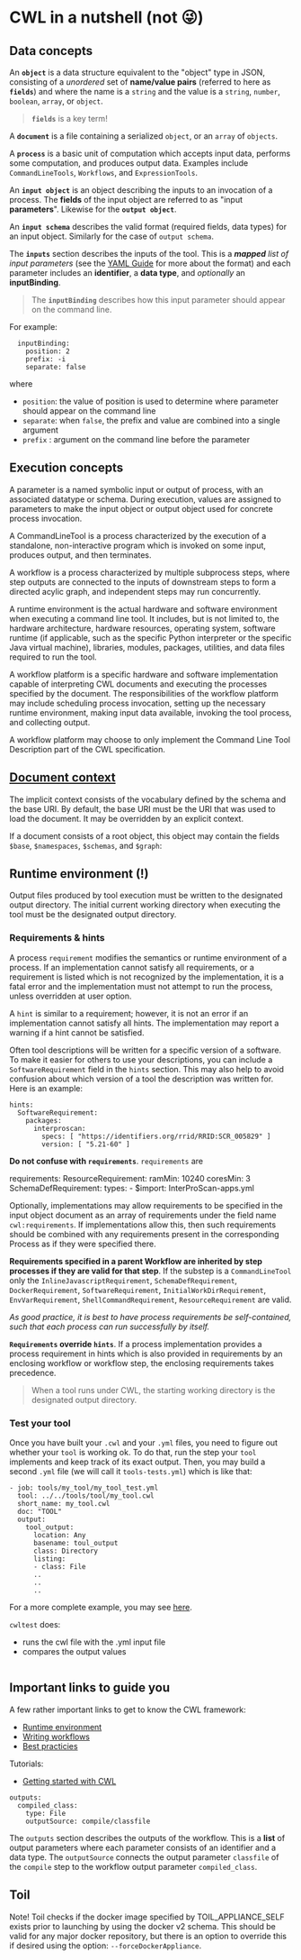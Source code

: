 # CWL in a nutshell (not 😜)


## Data concepts

An **`object`** is a data structure equivalent to the "object" type in JSON, consisting of a *unordered* set of **name/value pairs** (referred to here as **`fields`**) and where the name is a `string` and the value is a `string`, `number`, `boolean`, `array`, or `object`.

> **`fields`** is a key term! 

A **`document`** is a file containing a serialized `object`, or an `array` of `objects`.

A **`process`** is a basic unit of computation which accepts input data, performs some computation, and produces output data. 
Examples include `CommandLineTools`, `Workflows`, and `ExpressionTools`.

An **`input object`** is an object describing the inputs to an invocation of a process. 
The **fields** of the input object are referred to as "input **parameters**". 
Likewise for the **`output object`**.


An **`input schema`** describes the valid format (required fields, data types) for an input object.
Similarly for the case of `output schema`.



The **`inputs`** section describes the inputs of the tool. 
This is a ***mapped** list of input parameters* 
(see the [YAML Guide](https://www.commonwl.org/user_guide/yaml/#maps) for more about the format) and each parameter includes an **identifier**, a **data type**, and *optionally* an **inputBinding**. 
>The **`inputBinding`** describes how this input parameter should appear on the command line. 

For example:

```bash=
  inputBinding:
    position: 2
    prefix: -i
    separate: false
```
where

- `position`: the value of position is used to determine where parameter should appear on the command line
- `separate`: when `false`, the prefix and value are combined into a single argument
- `prefix`  : argument on the command line before the parameter



## Execution concepts

A parameter is a named symbolic input or output of process, with an associated datatype or schema. During execution, values are assigned to parameters to make the input object or output object used for concrete process invocation.

A CommandLineTool is a process characterized by the execution of a standalone, non-interactive program which is invoked on some input, produces output, and then terminates.

A workflow is a process characterized by multiple subprocess steps, where step outputs are connected to the inputs of downstream steps to form a directed acylic graph, and independent steps may run concurrently.

A runtime environment is the actual hardware and software environment when executing a command line tool. It includes, but is not limited to, the hardware architecture, hardware resources, operating system, software runtime (if applicable, such as the specific Python interpreter or the specific Java virtual machine), libraries, modules, packages, utilities, and data files required to run the tool.

A workflow platform is a specific hardware and software implementation capable of interpreting CWL documents and executing the processes specified by the document. The responsibilities of the workflow platform may include scheduling process invocation, setting up the necessary runtime environment, making input data available, invoking the tool process, and collecting output.

A workflow platform may choose to only implement the Command Line Tool Description part of the CWL specification.



## [Document context](https://www.commonwl.org/v1.0/SchemaSalad.html#Document_model)

The implicit context consists of the vocabulary defined by the schema and the base URI. By default, the base URI must be the URI that was used to load the document. It may be overridden by an explicit context.

If a document consists of a root object, this object may contain the fields `$base`, `$namespaces`, `$schemas`, and `$graph`:





## Runtime environment (!)

Output files produced by tool execution must be written to the designated output directory. The initial current working directory when executing the tool must be the designated output directory.





### Requirements & hints

A process `requirement` modifies the semantics or runtime environment of a process. 
If an implementation cannot satisfy all requirements, or a requirement is listed which is not recognized by the implementation, it is a fatal error and the implementation must not attempt to run the process, unless overridden at user option.

A `hint` is similar to a requirement; however, it is not an error if an implementation cannot satisfy all hints. 
The implementation may report a warning if a hint cannot be satisfied.


Often tool descriptions will be written for a specific version of a software. 
To make it easier for others to use your descriptions, you can include a `SoftwareRequirement` field in the `hints` section. 
This may also help to avoid confusion about which version of a tool the description was written for.
Here is an example: 

```cwl
hints:
  SoftwareRequirement:
    packages:
      interproscan:
        specs: [ "https://identifiers.org/rrid/RRID:SCR_005829" ]
        version: [ "5.21-60" ]
```


**Do not confuse with `requirements`**.
`requirements` are 

requirements:
  ResourceRequirement:
    ramMin: 10240
    coresMin: 3
  SchemaDefRequirement:
    types:
      - $import: InterProScan-apps.yml


      
Optionally, implementations may allow requirements to be specified in the input object document as an array of requirements under the field name `cwl:requirements`. 
If implementations allow this, then such requirements should be combined with any requirements present in the corresponding Process as if they were specified there.

**Requirements specified in a parent Workflow are inherited by step processes if they are valid for that step**. If the substep is a `CommandLineTool` only the `InlineJavascriptRequirement`, `SchemaDefRequirement`, `DockerRequirement`, `SoftwareRequirement`, `InitialWorkDirRequirement`, `EnvVarRequirement`, `ShellCommandRequirement`, `ResourceRequirement` are valid.

*As good practice, it is best to have process requirements be self-contained, such that each process can run successfully by itself.*

**`Requirements` override `hints`**. If a process implementation provides a process requirement in hints which is also provided in requirements by an enclosing workflow or workflow step, the enclosing requirements takes precedence.

> When a tool runs under CWL, the starting working directory is the designated output directory.


### Test your tool

Once you have built your `.cwl` and your `.yml` files, you need to figure out whether your `tool` is working ok. 
To do that, run the step your `tool` implements and keep track of its exact output. 
Then, you may build a second `.yml` file (we will call it `tools-tests.yml`) which is like that: 

```yaml=
- job: tools/my_tool/my_tool_test.yml
  tool: ../../tools/tool/my_tool.cwl
  short_name: my_tool.cwl
  doc: "TOOL"
  output:
    tool_output:
      location: Any
      basename: toul_output
      class: Directory
      listing:
      - class: File
      ..
      ..
      ..

```

For a more complete example, you may see [here](https://github.com/mberacochea/microbetag/blob/78140c451ff7034a3bbc6ac1ec34efe9d0b8b742/tests/cwl/tools-tests.yml).



`cwltest` does:
- runs the cwl file with the .yml input file
- compares the output values



```cwl=

```

## Important links to guide you 

A few rather important links to get to know the CWL framework: 

- [Runtime environment](https://www.commonwl.org/v1.0/CommandLineTool.html#Runtime_environment)
- [Writing workflows](https://www.commonwl.org/user_guide/21-1st-workflow/index.html)
- [Best practicies](https://doc.arvados.org/v1.3/user/cwl/cwl-style.html)




Tutorials: 

- [Getting started with CWL](https://docs.dockstore.org/en/1.11.0/getting-started/getting-started-with-cwl.html)


```cwl=
outputs:
  compiled_class:
    type: File
    outputSource: compile/classfile
```
The `outputs` section describes the outputs of the workflow. 
This is a **list** of output parameters where each parameter consists of an identifier and a data type. 
The `outputSource` connects the output parameter `classfile` of the `compile` step to the workflow output parameter `compiled_class`.




## Toil 

Note!  Toil checks if the docker image specified by TOIL_APPLIANCE_SELF  exists  prior  to
    launching  by  using  the  docker  v2  schema.   This should be valid for any major docker
    repository, but there is  an  option  to  override  this  if  desired  using  the  option:
    `--forceDockerAppliance`.



